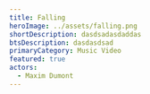 ```yaml
---
title: Falling
heroImage: ../assets/falling.png
shortDescription: dasdsadasdaddas
btsDescription: dasdasdsad
primaryCategory: Music Video
featured: true
actors:
  - Maxim Dumont
---
```

